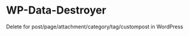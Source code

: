 WP-Data-Destroyer
=================
Delete for post/page/attachment/category/tag/custompost in WordPress
